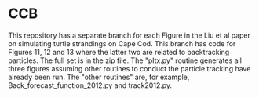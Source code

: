 # CCB
This repository has a separate branch for each Figure in the Liu et al paper on simulating turtle strandings on Cape Cod.
This branch has code for Figures 11, 12 and 13 where the latter two are related to backtracking particles. The full set is in the zip file.
The "pltx.py" routine generates all three figures assuming other routines to conduct the particle tracking have already been run.
The "other routines" are, for example, Back_forecast_function_2012.py and track2012.py.
